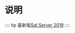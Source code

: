 # 说明

:::: tip
最新版[Sql Server 2019](https://www.microsoft.com/zh-cn/sql-server/sql-server-downloads)
::::
